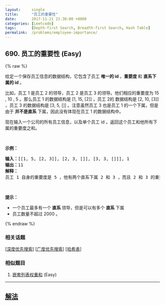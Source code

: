 ```yaml
---
layout:     single
title:      "员工的重要性"
date:       2017-11-21 21:30:00 +0800
categories: [Leetcode]
tags:       [Depth-first Search, Breadth-first Search, Hash Table]
permalink:  /problems/employee-importance/
---
```


## 690. 员工的重要性 (Easy)

{% raw %}

<p>给定一个保存员工信息的数据结构，它包含了员工 <strong>唯一的 id </strong>，<strong>重要度 </strong>和 <strong>直系下属的 id </strong>。</p>

<p>比如，员工 1 是员工 2 的领导，员工 2 是员工 3 的领导。他们相应的重要度为 15 , 10 , 5 。那么员工 1 的数据结构是 [1, 15, [2]] ，员工 2的 数据结构是 [2, 10, [3]] ，员工 3 的数据结构是 [3, 5, []] 。注意虽然员工 3 也是员工 1 的一个下属，但是由于 <strong>并不是直系</strong> 下属，因此没有体现在员工 1 的数据结构中。</p>

<p>现在输入一个公司的所有员工信息，以及单个员工 id ，返回这个员工和他所有下属的重要度之和。</p>

<p> </p>

<p><strong>示例：</strong></p>

<pre>
<strong>输入：</strong>[[1, 5, [2, 3]], [2, 3, []], [3, 3, []]], 1
<strong>输出：</strong>11
<strong>解释：</strong>
员工 1 自身的重要度是 5 ，他有两个直系下属 2 和 3 ，而且 2 和 3 的重要度均为 3 。因此员工 1 的总重要度是 5 + 3 + 3 = 11 。
</pre>

<p> </p>

<p><strong>提示：</strong></p>

<ul>
	<li>一个员工最多有一个<strong> 直系 </strong>领导，但是可以有多个 <strong>直系 </strong>下属</li>
	<li>员工数量不超过 2000 。</li>
</ul>

{% endraw %}

### 相关话题
  [[深度优先搜索](https://github.com/openset/leetcode/tree/master/tag/depth-first-search/README.md)]
  [[广度优先搜索](https://github.com/openset/leetcode/tree/master/tag/breadth-first-search/README.md)]
  [[哈希表](https://github.com/openset/leetcode/tree/master/tag/hash-table/README.md)]

### 相似题目
  1. [嵌套列表权重和](/problems/nested-list-weight-sum) (Easy)

---

## [解法](https://github.com/openset/leetcode/tree/master/problems/employee-importance)

